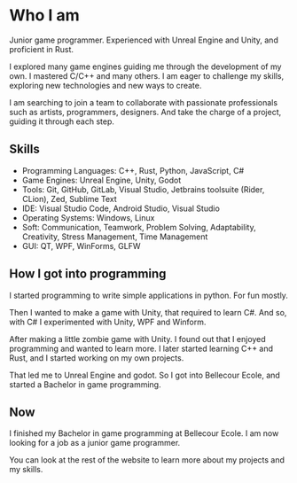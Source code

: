 # Who I am

Junior game programmer. Experienced with Unreal Engine and Unity, and proficient in
Rust.

I explored many game engines guiding me through the development of my own.
I mastered C/C++ and many others.
I am eager to challenge my skills, exploring new technologies and new ways to create.

I am searching to join a team to collaborate with passionate professionals such as artists, programmers, designers.
And take the charge of a project, guiding it through each step.

## Skills

- Programming Languages: C++, Rust, Python, JavaScript, C#
- Game Engines: Unreal Engine, Unity, Godot
- Tools: Git, GitHub, GitLab, Visual Studio, Jetbrains toolsuite (Rider, CLion), Zed, Sublime Text
- IDE: Visual Studio Code, Android Studio, Visual Studio
- Operating Systems: Windows, Linux
- Soft: Communication, Teamwork, Problem Solving, Adaptability, Creativity, Stress Management, Time Management
- GUI: QT, WPF, WinForms, GLFW

## How I got into programming

I started programming to write simple applications in python. For fun mostly.

Then I wanted to make a game with Unity, that required to learn C#.
And so, with C# I experimented with Unity, WPF and Winform.

After making a little zombie game with Unity.
I found out that I enjoyed programming and wanted to learn more.
I later started learning C++ and Rust, and I started working on my own projects.

That led me to Unreal Engine and godot.
So I got into Bellecour Ecole, and started a Bachelor in game programming.

## Now

I finished my Bachelor in game programming at Bellecour Ecole.
I am now looking for a job as a junior game programmer.

You can look at the rest of the website to learn more about my projects and my skills.
